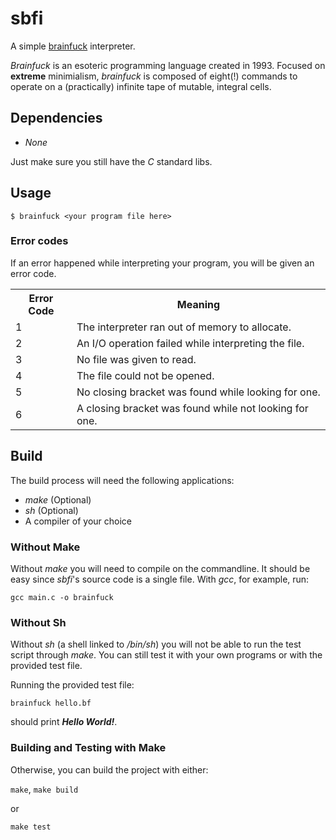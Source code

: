# sbfi
A simple [brainfuck](https://en.wikipedia.org/wiki/Brainfuck) interpreter.

_Brainfuck_ is an esoteric programming language created in 1993. Focused on **extreme** minimialism, _brainfuck_ is composed of eight(!) commands to operate on a (practically) infinite tape of mutable, integral cells.

## Dependencies
- _None_

Just make sure you still have the _C_ standard libs.

## Usage
`$ brainfuck <your program file here>`
### Error codes
If an error happened while interpreting your program, you will be given an error code.
<table>
  <tr>
    <th>Error Code</th>
    <th>Meaning</th>
  </tr>
  <tr>
    <td>1</td>
    <td>The interpreter ran out of memory to allocate.</td>
  </tr>
  <tr>
    <td>2</td>
    <td>An I/O operation failed while interpreting the file.</td>
  </tr>
  <tr>
    <td>3</td>
    <td>No file was given to read.</td>
  </tr>
  <tr>
    <td>4</td>
    <td>The file could not be opened.</td>
  </tr>
  <tr>
    <td>5</td>
    <td>No closing bracket was found while looking for one.</td>
  </tr>
  <tr>
    <td>6</td>
    <td>A closing bracket was found while not looking for one.</td>
  </tr>
</table>

## Build
The build process will need the following applications:
- _make_ (Optional)
- _sh_ (Optional)
- A compiler of your choice

### Without Make
Without _make_ you will need to compile on the commandline. It should be easy since _sbfi_'s source code is a single file.
With _gcc_, for example, run:

`gcc main.c -o brainfuck`

### Without Sh
Without _sh_ (a shell linked to _/bin/sh_) you will not be able to run the test script through _make_.
You can still test it with your own programs or with the provided test file.

Running the provided test file:

`brainfuck hello.bf`

should print __*Hello World!*__.

### Building and Testing with Make
Otherwise, you can build the project with either:

`make`, `make build`

or

`make test`
